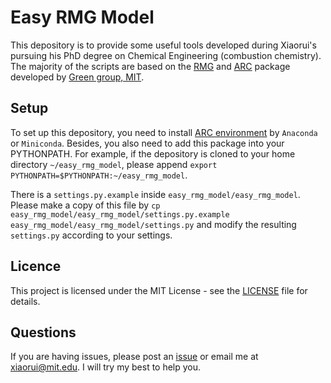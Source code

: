 # Easy RMG Model

This depository is to provide some useful tools developed during Xiaorui's pursuing his PhD degree on Chemical Engineering (combustion chemistry). The majority of the scripts are based on the [RMG](https://github.com/ReactionMechanismGenerator/RMG-Py) and [ARC](https://github.com/ReactionMechanismGenerator/ARC) package developed by [Green group, MIT](http://greengroup.mit.edu/).

## Setup

To set up this depository, you need to install [ARC environment](https://github.com/ReactionMechanismGenerator/ARC/blob/master/environment.yml) by `Anaconda` or `Miniconda`. Besides, you also need to add this package into your PYTHONPATH. For example, if the depository is cloned to your home directory `~/easy_rmg_model`, please append `export PYTHONPATH=$PYTHONPATH:~/easy_rmg_model`.

There is a `settings.py.example` inside `easy_rmg_model/easy_rmg_model`. Please make a copy of this file by `cp easy_rmg_model/easy_rmg_model/settings.py.example easy_rmg_model/easy_rmg_model/settings.py` and modify the resulting `settings.py` according to your settings.

## Licence

This project is licensed under the MIT License - see the [LICENSE](https://github.com/xiaoruiDong/easy_rmg_model/blob/master/LICENSE.md) file for details.

## Questions

If you are having issues, please post an [issue](https://github.com/xiaoruiDong/easy_rmg_model/issues/new/choose) or email me at [xiaorui@mit.edu](mailto:xiaorui@mit.edu). I will try my best to help you.
